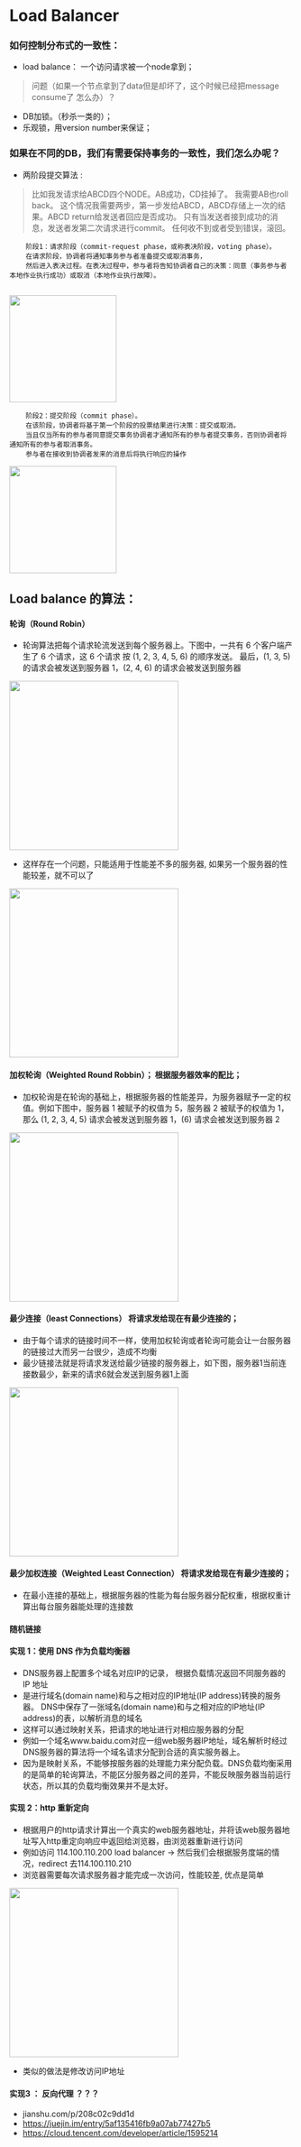 
# Load Balancer


### 如何控制分布式的一致性：
- load balance： 一个访问请求被一个node拿到；

> 问题（如果一个节点拿到了data但是却坏了，这个时候已经把message consume了 怎么办）？

- DB加锁。（秒杀一类的）；
- 乐观锁，用version number来保证；  


### 如果在不同的DB，我们有需要保持事务的一致性，我们怎么办呢？ 
- 两阶段提交算法 :

>  比如我发请求给ABCD四个NODE。AB成功，CD挂掉了。 我需要AB也roll back。
	这个情况我需要两步，第一步发给ABCD，ABCD存储上一次的结果。ABCD return给发送者回应是否成功。
	只有当发送者接到成功的消息，发送者发第二次请求进行commit。 
	任何收不到或者受到错误，滚回。


```		
	阶段1：请求阶段（commit-request phase，或称表决阶段，voting phase）。
	在请求阶段，协调者将通知事务参与者准备提交或取消事务，
	然后进入表决过程。在表决过程中，参与者将告知协调者自己的决策：同意（事务参与者本地作业执行成功）或取消（本地作业执行故障）。
	
```	

<img src="https://raw.githubusercontent.com/zeyao/TechNotes/master/Document/%20%E4%B8%A4%E6%AE%B5%E6%8F%90%E4%BA%A4.jpg" style="height:190px" />

```	
	阶段2：提交阶段（commit phase）。
	在该阶段，协调者将基于第一个阶段的投票结果进行决策：提交或取消。
	当且仅当所有的参与者同意提交事务协调者才通知所有的参与者提交事务，否则协调者将通知所有的参与者取消事务。
	参与者在接收到协调者发来的消息后将执行响应的操作

```
<img src="https://raw.githubusercontent.com/zeyao/TechNotes/master/Document/%E4%B8%A4%E6%AE%B5%E6%8F%90%E4%BA%A42.jpg" style="height:190px" />



## Load balance 的算法：

#### 轮询（Round Robin）
- 轮询算法把每个请求轮流发送到每个服务器上。下图中，一共有 6 个客户端产生了 6 个请求，这 6 个请求  按 (1, 2, 3, 4, 5, 6) 的顺序发送。 最后，(1, 3, 5) 的请求会被发送到服务器 1，(2, 4, 6) 的请求会被发送到服务器 


<img src="https://raw.githubusercontent.com/zeyao/TechNotes/master/Document/roundRobin.jpg" style="height:300px" />

- 这样存在一个问题，只能适用于性能差不多的服务器, 如果另一个服务器的性能较差，就不可以了

<img src="https://raw.githubusercontent.com/zeyao/TechNotes/master/Document/badRoundRobin.jpg" style="height:300px" />

#### 加权轮询（Weighted Round Robbin）； 根据服务器效率的配比；

- 加权轮询是在轮询的基础上，根据服务器的性能差异，为服务器赋予一定的权值。例如下图中，服务器 1 被赋予的权值为 5，服务器 2 被赋予的权值为 1，那么 (1, 2, 3, 4, 5) 请求会被发送到服务器 1，(6) 请求会被发送到服务器 2

<img src="https://raw.githubusercontent.com/zeyao/TechNotes/master/Document/加权轮询.jpg" style="height:300px" />


#### 最少连接（least Connections） 将请求发给现在有最少连接的；
- 由于每个请求的链接时间不一样，使用加权轮询或者轮询可能会让一台服务器的链接过大而另一台很少，造成不均衡
- 最少链接法就是将请求发送给最少链接的服务器上，如下图，服务器1当前连接数最少，新来的请求6就会发送到服务器1上面

<img src="https://raw.githubusercontent.com/zeyao/TechNotes/master/Document/最小链接.jpg" style="height:300px" />



#### 最少加权连接（Weighted Least Connection） 将请求发给现在有最少连接的；

- 在最小连接的基础上，根据服务器的性能为每台服务器分配权重，根据权重计算出每台服务器能处理的连接数

#### 随机链接


#### 实现 1：使用 DNS 作为负载均衡器
- DNS服务器上配置多个域名对应IP的记录， 根据负载情况返回不同服务器的 IP 地址
- 是进行域名(domain name)和与之相对应的IP地址(IP address)转换的服务器。 DNS中保存了一张域名(domain name)和与之相对应的IP地址(IP address)的表，以解析消息的域名
- 这样可以通过映射关系，把请求的地址进行对相应服务器的分配
- 例如一个域名www.baidu.com对应一组web服务器IP地址，域名解析时经过DNS服务器的算法将一个域名请求分配到合适的真实服务器上。
- 因为是映射关系，不能够按服务器的处理能力来分配负载。DNS负载均衡采用的是简单的轮询算法，不能区分服务器之间的差异，不能反映服务器当前运行状态，所以其的负载均衡效果并不是太好。

#### 实现 2：http 重新定向
- 根据用户的http请求计算出一个真实的web服务器地址，并将该web服务器地址写入http重定向响应中返回给浏览器，由浏览器重新进行访问
- 例如访问 114.100.110.200 load balancer  -> 然后我们会根据服务度端的情况，redirect 去114.100.110.210
- 浏览器需要每次请求服务器才能完成一次访问，性能较差, 优点是简单

<img src="https://raw.githubusercontent.com/zeyao/TechNotes/master/Document/httprediect.jpg" style="height:300px" />


- 类似的做法是修改访问IP地址

#### 实现3 ： 反向代理 ？？？
- jianshu.com/p/208c02c9dd1d
- https://juejin.im/entry/5af135416fb9a07ab77427b5
- https://cloud.tencent.com/developer/article/1595214


